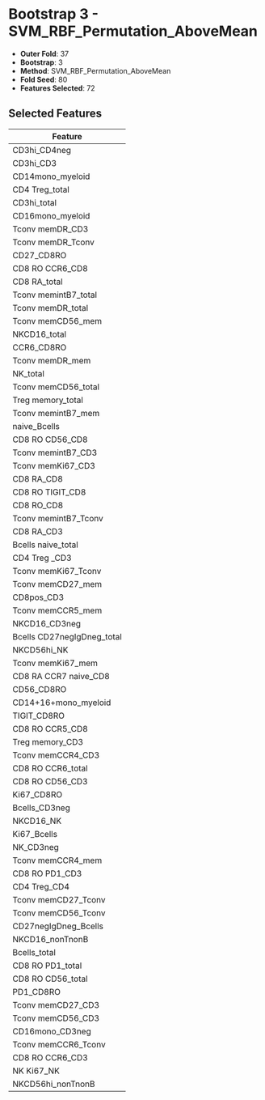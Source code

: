 # Bootstrap 3 - SVM_RBF_Permutation_AboveMean

- **Outer Fold**: 37
- **Bootstrap**: 3
- **Method**: SVM_RBF_Permutation_AboveMean
- **Fold Seed**: 80
- **Features Selected**: 72

## Selected Features

| Feature |
|---------|
| CD3hi_CD4neg |
| CD3hi_CD3 |
| CD14mono_myeloid |
| CD4 Treg_total |
| CD3hi_total |
| CD16mono_myeloid |
| Tconv memDR_CD3 |
| Tconv memDR_Tconv |
| CD27_CD8RO |
| CD8 RO CCR6_CD8 |
| CD8 RA_total |
| Tconv memintB7_total |
| Tconv memDR_total |
| Tconv memCD56_mem |
| NKCD16_total |
| CCR6_CD8RO |
| Tconv memDR_mem |
| NK_total |
| Tconv memCD56_total |
| Treg memory_total |
| Tconv memintB7_mem |
| naive_Bcells |
| CD8 RO CD56_CD8 |
| Tconv memintB7_CD3 |
| Tconv memKi67_CD3 |
| CD8 RA_CD8 |
| CD8 RO TIGIT_CD8 |
| CD8 RO_CD8 |
| Tconv memintB7_Tconv |
| CD8 RA_CD3 |
| Bcells naive_total |
| CD4 Treg _CD3 |
| Tconv memKi67_Tconv |
| Tconv memCD27_mem |
| CD8pos_CD3 |
| Tconv memCCR5_mem |
| NKCD16_CD3neg |
| Bcells CD27negIgDneg_total |
| NKCD56hi_NK |
| Tconv memKi67_mem |
| CD8 RA CCR7 naive_CD8 |
| CD56_CD8RO |
| CD14+16+mono_myeloid |
| TIGIT_CD8RO |
| CD8 RO CCR5_CD8 |
| Treg memory_CD3 |
| Tconv memCCR4_CD3 |
| CD8 RO CCR6_total |
| CD8 RO CD56_CD3 |
| Ki67_CD8RO |
| Bcells_CD3neg |
| NKCD16_NK |
| Ki67_Bcells |
| NK_CD3neg |
| Tconv memCCR4_mem |
| CD8 RO PD1_CD3 |
| CD4 Treg_CD4 |
| Tconv memCD27_Tconv |
| Tconv memCD56_Tconv |
| CD27negIgDneg_Bcells |
| NKCD16_nonTnonB |
| Bcells_total |
| CD8 RO PD1_total |
| CD8 RO CD56_total |
| PD1_CD8RO |
| Tconv memCD27_CD3 |
| Tconv memCD56_CD3 |
| CD16mono_CD3neg |
| Tconv memCCR6_Tconv |
| CD8 RO CCR6_CD3 |
| NK Ki67_NK |
| NKCD56hi_nonTnonB |
